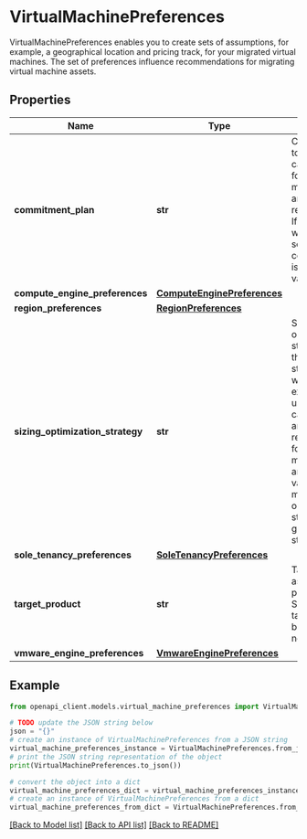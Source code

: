 # VirtualMachinePreferences

VirtualMachinePreferences enables you to create sets of assumptions, for example, a geographical location and pricing track, for your migrated virtual machines. The set of preferences influence recommendations for migrating virtual machine assets.

## Properties

Name | Type | Description | Notes
------------ | ------------- | ------------- | -------------
**commitment_plan** | **str** | Commitment plan to consider when calculating costs for virtual machine insights and recommendations. If you are unsure which value to set, a 3 year commitment plan is often a good value to start with. | [optional] 
**compute_engine_preferences** | [**ComputeEnginePreferences**](ComputeEnginePreferences.md) |  | [optional] 
**region_preferences** | [**RegionPreferences**](RegionPreferences.md) |  | [optional] 
**sizing_optimization_strategy** | **str** | Sizing optimization strategy specifies the preferred strategy used when extrapolating usage data to calculate insights and recommendations for a virtual machine. If you are unsure which value to set, a moderate sizing optimization strategy is often a good value to start with. | [optional] 
**sole_tenancy_preferences** | [**SoleTenancyPreferences**](SoleTenancyPreferences.md) |  | [optional] 
**target_product** | **str** | Target product for assets using this preference set. Specify either target product or business goal, but not both. | [optional] 
**vmware_engine_preferences** | [**VmwareEnginePreferences**](VmwareEnginePreferences.md) |  | [optional] 

## Example

```python
from openapi_client.models.virtual_machine_preferences import VirtualMachinePreferences

# TODO update the JSON string below
json = "{}"
# create an instance of VirtualMachinePreferences from a JSON string
virtual_machine_preferences_instance = VirtualMachinePreferences.from_json(json)
# print the JSON string representation of the object
print(VirtualMachinePreferences.to_json())

# convert the object into a dict
virtual_machine_preferences_dict = virtual_machine_preferences_instance.to_dict()
# create an instance of VirtualMachinePreferences from a dict
virtual_machine_preferences_from_dict = VirtualMachinePreferences.from_dict(virtual_machine_preferences_dict)
```
[[Back to Model list]](../README.md#documentation-for-models) [[Back to API list]](../README.md#documentation-for-api-endpoints) [[Back to README]](../README.md)


